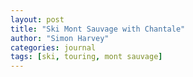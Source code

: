 ```yaml
---
layout: post
title: "Ski Mont Sauvage with Chantale"
author: "Simon Harvey"
categories: journal
tags: [ski, touring, mont sauvage]
---
```

